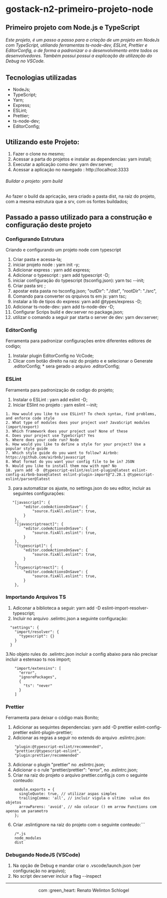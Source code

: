 # gostack-n2-primeiro-projeto-node


## Primeiro projeto com Node.js e TypeScript

###### Este projeto, é um passo a passo para a criação de um projeto em NodeJs com TypeScript, utiliando ferramentas  ts-node-dev, ESLint, Prettier e EditorConfig, o de forma a padronizar o o desenvolvimento entre todos os desenvolvedores. Também possui possui a explicação da utilização do Debug no VSCode.
 
 
## Tecnologias utilizadas
  - NodeJs;
  - TypeScript;
  - Yarn;
  - Express;
  - ESLint;
  - Prettier;
  - ts-node-dev;
  - EditorConfig;
  
  
## Utilizando este Projeto:

   1. Fazer o clone no mesmo;
   2. Acessar a parta do projetos e instalar as dependencias: yarn install;
   3. Executar a aplicação como dev: yarn dev:server;
   4. Acessar a aplicação no navegado : http://localhost:3333
   
###### Buildar o projeto: yarn build
   Ao fazer o build da apricação, sera criado a pasta dist, na raiz do projeto, com a mesma estrutura que a srv, com os fontes buildados;
    


## Passado a passo utilizado para a construção e configuração deste projeto

### Configurando Estrutura

  Criando e configurando um projeto node com typescript

  1. Criar pasta e acessa-la;
  2. iniciar projeto node     : yarn init -y;
  3. Adicionar express        : yarn add express;
  4. Adicionar o typescript   : yarn add typescript -D;
  5. iniciar configuração do typescript (tsconfig.json): yarn tsc --init;
  6. Criar pasta src ;
  7. apostar esta pasta no tsconfig.json;
     "outDir": "./dist",
     "rootDir": "./src",
  8. Comando para converter os qrquivos ts em js: yarn tsc;
  9. instalar a lib de tipos do express: yarn add @types/express -D;
  10. Adicionar ts-node-dev: yarn add ts-node-dev -D;
  11. Configurar Scrips build e dev:server  no package.json;
  12. utilizar o comando a seguir par starta o server de dev: yarn dev:server;


### EditorConfig

  Ferramenta para padronizar configurações entre diferentes editores de codigo;

  1. Instalar plugin EditorConfig no VcCode;
  2. Clicar com botão direito na raiz do projeto e e selecionar o Generate .editorConfig;
    * sera gerado o arquivo .editorConfig;


### ESLint

  Ferramenta para padronização de codigo do projeto;

  1. Instalar o ESLint : yarn add eslint -D;
  2. Iniciar ESlint no projeto : yarn eslint --init;

    1. How would you like to use ESLint? To check syntax, find problems,   and enforce code style
    2. What type of modules does your project use? JavaScript modules (import/export)
    3. Which framework does your project use? None of these
    4. Does your project use TypeScript? Yes
    5. Where does your code run? Node
    6. How would you like to define a style for your project? Use a popular style guide
    7. Which style guide do you want to follow? Airbnb: https://github.com/airbnb/javascript
    8. What format do you want your config file to be in? JSON
    9. Would you like to install them now with npm? No
    10. yarn add -D  @typescript-eslint/eslint-plugin@latest eslint-config-airbnb-base@latest eslint-plugin-import@^2.20.1 @typescript-eslint/parser@latest
  3. para automatizar os ajuste, no settings.json do seu editor, incluir as seguintes configurações:
```
   "[javascript]": {
        "editor.codeActionsOnSave": {
            "source.fixAll.eslint": true,
        }
    },
    "[javascriptreact]": {
        "editor.codeActionsOnSave": {
            "source.fixAll.eslint": true,
        }
    },
    "[typescript]": {
        "editor.codeActionsOnSave": {
            "source.fixAll.eslint": true,
        }
    },
    "[typescriptreact]": {
        "editor.codeActionsOnSave": {
            "source.fixAll.eslint": true,
        }
    },
```

### Importando Arquivos TS

  1. Adiconar a biblioteca a seguir: yarn add -D eslint-import-resolver-typescript;
  2. Incluir no arquivo .selintrc.json a seguinte configuração:
  ```
    "settings": {
      "import/resolver": {
        "typescript": {}
      }
    }
  ```

  3.No objeto rules do .selintrc.json incluir a config abaixo para não precisar incluir a estenxao ts nos import;
```  
    "import/extensins": [
      "error",
      "ignorePackages",
      {
        "ts": "never"
      }
    ]
 ```

### Prettier

  Ferramenta para deixar o código mais Bonito;

  1. Adicionar as sequintes dependencias:
     yarn add -D prettier eslint-config-prettier eslint-plugin-prettier;
  2. Adicionar as regras a seguir no extends do arquivo .eslintrc.json:
```
    "plugin:@typescript-eslint/recommended",
    "prettier/@typescript-eslint",
    "plugin:prettier/recommended"
```
  3. Adicionar o plugin "prettier" no .eslintrc.json;
  4. Adicionar o o rule "prettier/prettier": "error", no .eslintrc.json;
  5. Criar na raiz do projeto o arquivo  prettier.config.js com o seguinte conteudo:
```
    module.exports = {
      singleQuote: true, // utilizar aspas simples
      trailingComma: 'all', // incluir vigula o ultimo  value dos objetos
      arrowParens: 'avoid', // não colocar () em arrow Functions com apenas um parametro
    };
 ```
  6. Criar .eslintignore na raiz do projeto com o seguinte conteudo:```
```
    /*.js
    node_modules
    dist
 ```

### Debugando NodeJS (VSCode)

  1. Na opção de Debug e mandar criar o .vscode/launch.json (ver configuração no arquivo);
  2. No script dev:server incluir a flag --inspect



<hr>
<p align="center"> com :green_heart: Renato Welinton Schlogel </p>




